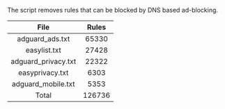 The script removes rules that can be blocked by DNS based ad-blocking.


| File | Rules |
|:----:|:-----:|
| adguard_ads.txt | 65330 |
| easylist.txt | 27428 |
| adguard_privacy.txt | 22322 |
| easyprivacy.txt | 6303 |
| adguard_mobile.txt | 5353 |
| Total | 126736 |